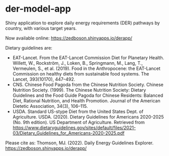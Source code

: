 # der-model-app
Shiny application to explore daily energy requirements (DER) pathways by country, with various target years.

Now available online: https://zedboson.shinyapps.io/derapp/

Dietary guidelines are:
* EAT-Lancet. From the EAT-Lancet Commission Diet for Planetary Health. Willett, W., Rockström, J., Loken, B., Springmann, M., Lang, T., Vermeulen, S., et al. (2019). Food in the Anthropocene: the EAT-Lancet Commission on healthy diets from sustainable food systems. The Lancet, 393(10170), 447–492.
* CNS. Chinese Food Pagoda from the Chinese Nutrition Society. Chinese Nutrition Society. (1999). The Chinese Nutrition Society: Dietary Guidelines and the Food Guide Pagoda for Chinese Residents: Balanced Diet, Rational Nutrition, and Health Promotion. Journal of the American Dietetic Association, 34(3), 106–115.
* USDA. Standard US-stype Diet from the United States Dept. of Agriculture. USDA. (2020). Dietary Guidelines for Americans 2020-2025 (No. 9th edition). US Department of Agriculture. Retrieved from https://www.dietaryguidelines.gov/sites/default/files/2021-03/Dietary_Guidelines_for_Americans-2020-2025.pdf

Please cite as: Thomson, MJ. (2022). Daily Energy Guidelines Explorer. https://zedboson.shinyapps.io/derapp/


